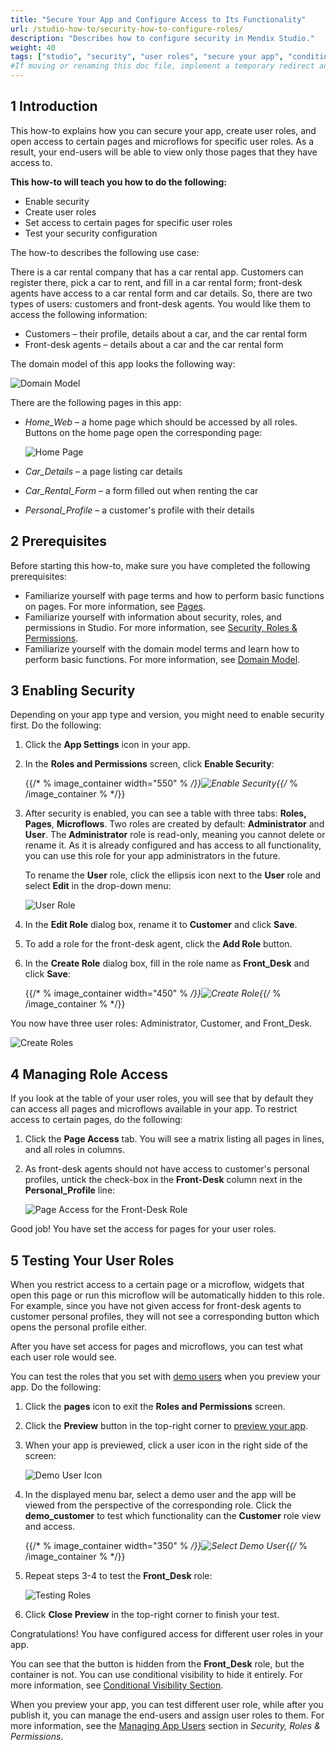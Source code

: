 ```yaml
---
title: "Secure Your App and Configure Access to Its Functionality"
url: /studio-how-to/security-how-to-configure-roles/
description: "Describes how to configure security in Mendix Studio."
weight: 40
tags: ["studio", "security", "user roles", "secure your app", "conditional visibility"]
#If moving or renaming this doc file, implement a temporary redirect and let the respective team know they should update the URL in the product. See Mapping to Products for more details.
---
```


## 1 Introduction 

This how-to explains how you can secure your app, create user roles, and open access to certain pages and microflows for specific user roles. As a result, your end-users will be able to view only those pages that they have access to. 

**This how-to will teach you how to do the following:**

* Enable security
* Create user roles
* Set access to certain pages for specific user roles
* Test your security configuration

The how-to describes the following use case: 

There is a car rental company that has a car rental app. Customers can register there, pick a car to rent, and fill in a car rental form; front-desk agents have access to a car rental form and car details. So, there are two types of users: customers and front-desk agents. You would like them to access the following information:

* Customers – their profile, details about a car, and the car rental form
* Front-desk agents –  details about a car and the car rental form

The domain model of this app looks the following way:

![Domain Model](/attachments/studio-how-to/security-how-to-configure-roles/domain-model.png)

There are the following pages in this app:

* *Home_Web* – a home page which should be accessed by all roles. Buttons on the home page open the corresponding page:

    ![Home Page](/attachments/studio-how-to/security-how-to-configure-roles/home-page.png)

* *Car_Details* – a page listing car details

* *Car_Rental_Form* – a form filled out when renting the car

* *Personal_Profile* – a customer's profile with their details


## 2 Prerequisites

Before starting this how-to, make sure you have completed the following prerequisites:

* Familiarize yourself with page terms and how to perform basic functions on pages. For more information, see [Pages](/studio/page-editor/). 
* Familiarize yourself with information about security, roles, and permissions in Studio. For more information, see [Security, Roles & Permissions](/studio/settings-security/).
* Familiarize yourself with the domain model terms and learn how to perform basic functions. For more information, see [Domain Model](/studio/domain-models/).

## 3 Enabling Security

Depending on your app type and version, you might need to enable security first. Do the following:

1. Click the **App Settings** icon in your app.

2. In the **Roles and Permissions** screen, click **Enable Security**:

	{{/* % image_container width="550" % */}}![Enable Security](/attachments/studio-how-to/security-how-to-configure-roles/enable-security.png){{/* % /image_container % */}}
	
3. After security is enabled, you can see a table with three tabs: **Roles,** **Pages**, **Microflows**. Two roles are created by default: **Administrator** and **User**. The **Administrator** role is read-only, meaning you cannot delete or rename it. As it is already configured and has access to all functionality, you can use this role for your app administrators in the future. 

    To rename the **User** role, click the ellipsis icon next to the **User** role and select **Edit** in the drop-down menu:

    ![User Role](/attachments/studio-how-to/security-how-to-configure-roles/user-role.png)

4. In the **Edit Role** dialog box, rename it to **Customer** and click **Save**.

5. To add a role for the front-desk agent, click the **Add Role** button.

6. In the **Create Role** dialog box, fill in the role name as **Front_Desk** and click **Save**:

    {{/* % image_container width="450" % */}}![Create Role](/attachments/studio-how-to/security-how-to-configure-roles/create-role.png){{/* % /image_container % */}}

You now have three user roles: Administrator, Customer, and Front_Desk.

![Create Roles](/attachments/studio-how-to/security-how-to-configure-roles/roles-created.png)

## 4 Managing Role Access

If you look at the table of your user roles, you will see that by default they can access all pages and microflows available in your app. To restrict access to certain pages, do the following:

1. Click the **Page Access** tab. You will see a matrix listing all pages in lines, and all roles in columns.

2. As front-desk agents should not have access to customer's personal profiles, untick the check-box in the **Front-Desk** column next in the **Personal_Profile** line:

	![Page Access for the Front-Desk Role](/attachments/studio-how-to/security-how-to-configure-roles/page-access-front-desk.png)

Good job! You have set the access for pages for your user roles. 

## 5 Testing Your User Roles

When you restrict access to a certain page or a microflow, widgets that open this page or run this microflow will be automatically hidden to this role. For example, since you have not given access for front-desk agents to customer personal profiles, they will not see a corresponding button which opens the personal profile either.  

After you have set access for pages and microflows, you can test what each user role would see. 

You can test the roles that you set with [demo users](/studio/settings-security/#demo-users) when you preview your app. Do the following:

1. Click the **pages** icon to exit the **Roles and Permissions** screen.

2. Click the **Preview** button in the top-right corner to [preview your app](/studio/publishing-app/).

3. When your app is previewed, click a user icon in the right side of the screen: 

    ![Demo User Icon](/attachments/studio-how-to/security-how-to-configure-roles/demo-users-icon.png)

4. In the displayed menu bar, select a demo user and the app will be viewed from the perspective of the corresponding role. Click the **demo_customer** to test which functionality can the **Customer** role view and access.

    {{/* % image_container width="350" % */}}![Select Demo User](/attachments/studio-how-to/security-how-to-configure-roles/select-user.png){{/* % /image_container % */}}

5. Repeat steps 3-4 to test the **Front_Desk** role:

    ![Testing Roles](/attachments/studio-how-to/security-how-to-configure-roles/testing-roles.png)

6. Click **Close Preview** in the top-right corner to finish your test.

Congratulations! You have configured access for different user roles in your app. 

You can see that the button is hidden from the **Front_Desk** role, but the container is not. You can use conditional visibility to hide it entirely. For more information, see [Conditional Visibility Section](/studio/page-editor-widgets-visibility-section/).

When you preview your app, you can test different user role, while after you publish it, you can manage the end-users and assign user roles to them. For more information, see the [Managing App Users](/studio/settings-security/#managing-app-users) section in *Security, Roles & Permissions*.

